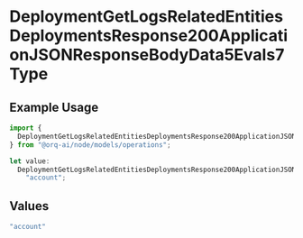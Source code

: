 # DeploymentGetLogsRelatedEntitiesDeploymentsResponse200ApplicationJSONResponseBodyData5Evals7Type

## Example Usage

```typescript
import {
  DeploymentGetLogsRelatedEntitiesDeploymentsResponse200ApplicationJSONResponseBodyData5Evals7Type,
} from "@orq-ai/node/models/operations";

let value:
  DeploymentGetLogsRelatedEntitiesDeploymentsResponse200ApplicationJSONResponseBodyData5Evals7Type =
    "account";
```

## Values

```typescript
"account"
```
